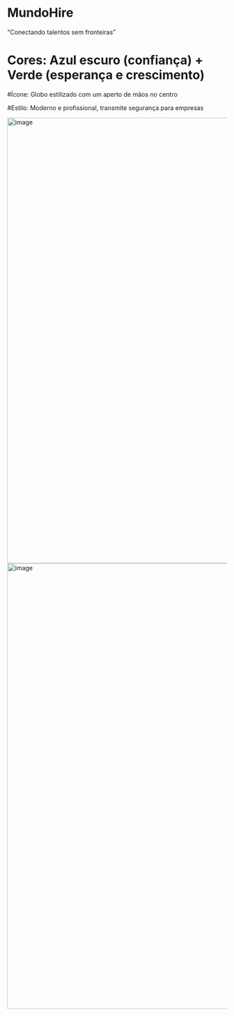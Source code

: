 # MundoHire
 “Conectando talentos sem fronteiras”

# Cores: Azul escuro (confiança) + Verde (esperança e crescimento)

#Ícone: Globo estilizado com um aperto de mãos no centro

#Estilo: Moderno e profissional, transmite segurança para empresas
 
<img width="1536" height="1024" alt="image" src="https://github.com/user-attachments/assets/78392620-fa39-4861-8c52-56375ac48429" />
<img width="1536" height="1024" alt="image" src="https://github.com/user-attachments/assets/27be6ad3-46b1-4ca7-ba28-aa7c915641b0" />
